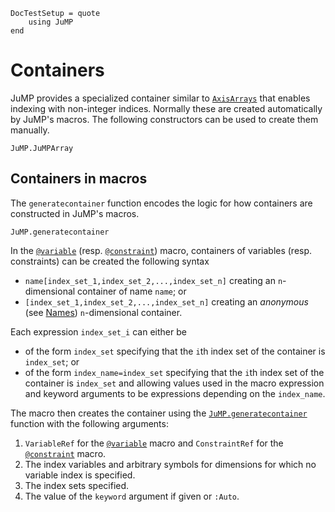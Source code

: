 ```@meta
DocTestSetup = quote
    using JuMP
end
```

Containers
==========

JuMP provides a specialized container similar to
[`AxisArrays`](https://github.com/JuliaArrays/AxisArrays.jl) that enables
indexing with non-integer indices. Normally these are created automatically
by JuMP's macros. The following constructors can be used to create them
manually.

```@docs
JuMP.JuMPArray
```

Containers in macros
--------------------

The `generatecontainer` function encodes the logic for how containers are
constructed in JuMP's macros.
```@docs
JuMP.generatecontainer
```

In the [`@variable`](@ref) (resp. [`@constraint`](@ref)) macro, containers of
variables (resp. constraints) can be created the following syntax

* `name[index_set_1,index_set_2,...,index_set_n]` creating an `n`-dimensional
  container of name `name`; or
* `[index_set_1,index_set_2,...,index_set_n]` creating an *anonymous* (see
  [Names](@ref)) `n`-dimensional container.

Each expression `index_set_i` can either be

* of the form `index_set` specifying that the `i`th index set of the container
  is `index_set`; or
* of the form `index_name=index_set` specifying that the `i`th index set of the
  container is `index_set` and allowing values used in the macro expression and
  keyword arguments to be expressions depending on the `index_name`.

The macro then creates the container using the [`JuMP.generatecontainer`](@ref)
function with the following arguments:

1. `VariableRef` for the [`@variable`](@ref) macro and `ConstraintRef` for the
   [`@constraint`](@ref) macro.
2. The index variables and arbitrary symbols for dimensions for which no
   variable index is specified.
3. The index sets specified.
4. The value of the `keyword` argument if given or `:Auto`.
